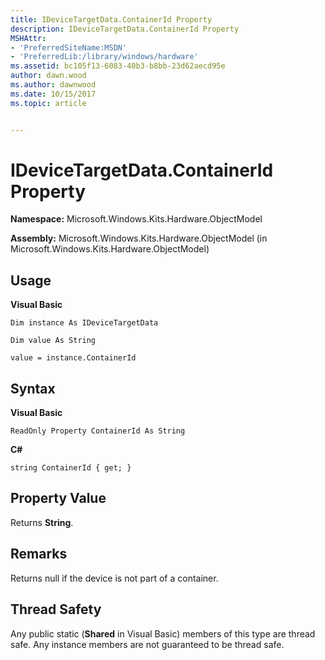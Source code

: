 ```yaml
---
title: IDeviceTargetData.ContainerId Property
description: IDeviceTargetData.ContainerId Property
MSHAttr:
- 'PreferredSiteName:MSDN'
- 'PreferredLib:/library/windows/hardware'
ms.assetid: bc105f13-6083-40b3-b8bb-23d62aecd95e
author: dawn.wood
ms.author: dawnwood
ms.date: 10/15/2017
ms.topic: article


---
```


# IDeviceTargetData.ContainerId Property


**Namespace:** Microsoft.Windows.Kits.Hardware.ObjectModel

**Assembly:** Microsoft.Windows.Kits.Hardware.ObjectModel (in Microsoft.Windows.Kits.Hardware.ObjectModel)

## <span id="Usage"></span><span id="usage"></span><span id="USAGE"></span>Usage


**Visual Basic**

`Dim instance As IDeviceTargetData`

`Dim value As String`

`value = instance.ContainerId`

## <span id="Syntax"></span><span id="syntax"></span><span id="SYNTAX"></span>Syntax


**Visual Basic**

`ReadOnly Property ContainerId As String`

**C#**

`string ContainerId { get; }`

## <span id="Property_Value"></span><span id="property_value"></span><span id="PROPERTY_VALUE"></span>Property Value


Returns **String**.

## <span id="Remarks"></span><span id="remarks"></span><span id="REMARKS"></span>Remarks


Returns null if the device is not part of a container.

## <span id="Thread_Safety"></span><span id="thread_safety"></span><span id="THREAD_SAFETY"></span>Thread Safety


Any public static (**Shared** in Visual Basic) members of this type are thread safe. Any instance members are not guaranteed to be thread safe.

 

 






